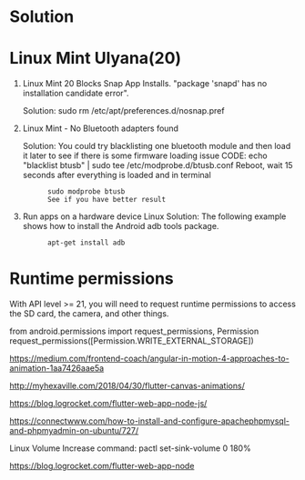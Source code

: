# Solution

#   Linux Mint Ulyana(20)

1. Linux Mint 20 Blocks Snap App Installs. "package 'snapd' has no installation candidate error".

    Solution: sudo rm /etc/apt/preferences.d/nosnap.pref
 
2. Linux Mint - No Bluetooth adapters found

   Solution: You could try blacklisting one bluetooth module and then load it later to see if there is some firmware loading issue
             CODE: 
             echo "blacklist btusb" | sudo tee /etc/modprobe.d/btusb.conf
             Reboot, wait 15 seconds after everything is loaded and in terminal

             sudo modprobe btusb
             See if you have better result
             
 3. Run apps on a hardware device Linux
    Solution: The following example shows how to install the Android adb tools package.

              apt-get install adb
            
# Runtime permissions
With API level >= 21, you will need to request runtime permissions to access the SD card, the camera, and other things.
              
  from android.permissions import request_permissions, Permission
request_permissions([Permission.WRITE_EXTERNAL_STORAGE])


https://medium.com/frontend-coach/angular-in-motion-4-approaches-to-animation-1aa7426aae5a

http://myhexaville.com/2018/04/30/flutter-canvas-animations/

https://blog.logrocket.com/flutter-web-app-node-js/

https://connectwww.com/how-to-install-and-configure-apachephpmysql-and-phpmyadmin-on-ubuntu/727/


Linux Volume Increase command:
pactl set-sink-volume 0 180%


https://blog.logrocket.com/flutter-web-app-node
